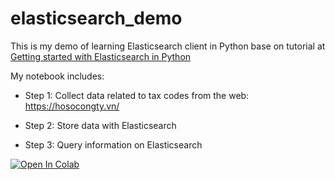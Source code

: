# elasticsearch_demo
This is my demo of learning Elasticsearch client in Python base on tutorial at [Getting started with Elasticsearch in Python](http://blog.adnansiddiqi.me/getting-started-with-elasticsearch-in-python/) 

My notebook includes:

* Step 1: Collect data related to tax codes from the web: https://hosocongty.vn/

* Step 2: Store data with Elasticsearch

* Step 3: Query information on Elasticsearch

[![Open In Colab](https://colab.research.google.com/assets/colab-badge.svg)](https://colab.research.google.com/drive/11UOKnD-c7_u6cyGCKMuclCddZvGLe-j7)
